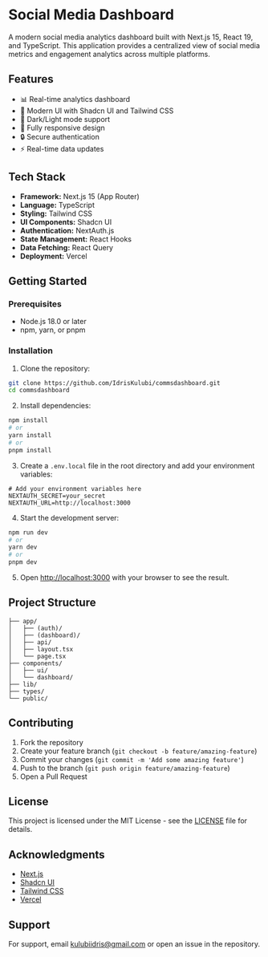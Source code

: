 # Social Media Dashboard

A modern social media analytics dashboard built with Next.js 15, React 19, and TypeScript. This application provides a centralized view of social media metrics and engagement analytics across multiple platforms.

## Features

- 📊 Real-time analytics dashboard
- 🎨 Modern UI with Shadcn UI and Tailwind CSS
- 🌙 Dark/Light mode support
- 📱 Fully responsive design
- 🔒 Secure authentication
- ⚡ Real-time data updates

## Tech Stack

- **Framework:** Next.js 15 (App Router)
- **Language:** TypeScript
- **Styling:** Tailwind CSS
- **UI Components:** Shadcn UI
- **Authentication:** NextAuth.js
- **State Management:** React Hooks
- **Data Fetching:** React Query
- **Deployment:** Vercel

## Getting Started

### Prerequisites

- Node.js 18.0 or later
- npm, yarn, or pnpm

### Installation

1. Clone the repository:
```bash
git clone https://github.com/IdrisKulubi/commsdashboard.git
cd commsdashboard
```

2. Install dependencies:
```bash
npm install
# or
yarn install
# or
pnpm install
```

3. Create a `.env.local` file in the root directory and add your environment variables:
```env
# Add your environment variables here
NEXTAUTH_SECRET=your_secret
NEXTAUTH_URL=http://localhost:3000
```

4. Start the development server:
```bash
npm run dev
# or
yarn dev
# or
pnpm dev
```

5. Open [http://localhost:3000](http://localhost:3000) with your browser to see the result.

## Project Structure

```
├── app/
│   ├── (auth)/
│   ├── (dashboard)/
│   ├── api/
│   ├── layout.tsx
│   └── page.tsx
├── components/
│   ├── ui/
│   └── dashboard/
├── lib/
├── types/
└── public/
```

## Contributing

1. Fork the repository
2. Create your feature branch (`git checkout -b feature/amazing-feature`)
3. Commit your changes (`git commit -m 'Add some amazing feature'`)
4. Push to the branch (`git push origin feature/amazing-feature`)
5. Open a Pull Request

## License

This project is licensed under the MIT License - see the [LICENSE](LICENSE) file for details.

## Acknowledgments

- [Next.js](https://nextjs.org/)
- [Shadcn UI](https://ui.shadcn.com/)
- [Tailwind CSS](https://tailwindcss.com/)
- [Vercel](https://vercel.com/)

## Support

For support, email kulubiidris@gmail.com or open an issue in the repository.
